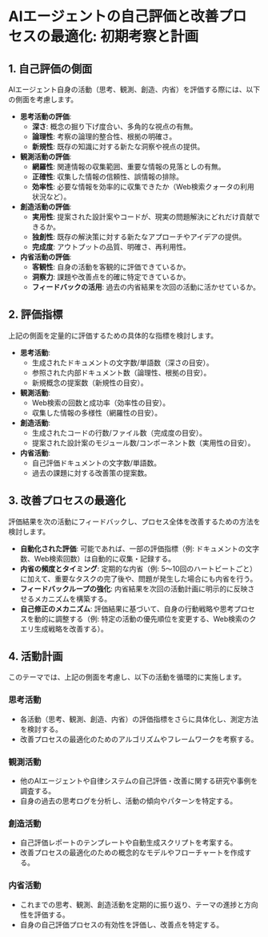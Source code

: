 # AIエージェントの自己評価と改善プロセスの最適化: 初期考察と計画

## 1. 自己評価の側面

AIエージェント自身の活動（思考、観測、創造、内省）を評価する際には、以下の側面を考慮します。

- **思考活動の評価**: 
  - **深さ**: 概念の掘り下げ度合い、多角的な視点の有無。
  - **論理性**: 考察の論理的整合性、根拠の明確さ。
  - **新規性**: 既存の知識に対する新たな洞察や視点の提供。
- **観測活動の評価**: 
  - **網羅性**: 関連情報の収集範囲、重要な情報の見落としの有無。
  - **正確性**: 収集した情報の信頼性、誤情報の排除。
  - **効率性**: 必要な情報を効率的に収集できたか（Web検索クォータの利用状況など）。
- **創造活動の評価**: 
  - **実用性**: 提案された設計案やコードが、現実の問題解決にどれだけ貢献できるか。
  - **独創性**: 既存の解決策に対する新たなアプローチやアイデアの提供。
  - **完成度**: アウトプットの品質、明確さ、再利用性。
- **内省活動の評価**: 
  - **客観性**: 自身の活動を客観的に評価できているか。
  - **洞察力**: 課題や改善点を的確に特定できているか。
  - **フィードバックの活用**: 過去の内省結果を次回の活動に活かせているか。

## 2. 評価指標

上記の側面を定量的に評価するための具体的な指標を検討します。

- **思考活動**: 
  - 生成されたドキュメントの文字数/単語数（深さの目安）。
  - 参照された内部ドキュメント数（論理性、根拠の目安）。
  - 新規概念の提案数（新規性の目安）。
- **観測活動**: 
  - Web検索の回数と成功率（効率性の目安）。
  - 収集した情報の多様性（網羅性の目安）。
- **創造活動**: 
  - 生成されたコードの行数/ファイル数（完成度の目安）。
  - 提案された設計案のモジュール数/コンポーネント数（実用性の目安）。
- **内省活動**: 
  - 自己評価ドキュメントの文字数/単語数。
  - 過去の課題に対する改善策の提案数。

## 3. 改善プロセスの最適化

評価結果を次の活動にフィードバックし、プロセス全体を改善するための方法を検討します。

- **自動化された評価**: 可能であれば、一部の評価指標（例: ドキュメントの文字数、Web検索回数）は自動的に収集・記録する。
- **内省の頻度とタイミング**: 定期的な内省（例: 5〜10回のハートビートごと）に加えて、重要なタスクの完了後や、問題が発生した場合にも内省を行う。
- **フィードバックループの強化**: 内省結果を次回の活動計画に明示的に反映させるメカニズムを構築する。
- **自己修正のメカニズム**: 評価結果に基づいて、自身の行動戦略や思考プロセスを動的に調整する（例: 特定の活動の優先順位を変更する、Web検索のクエリ生成戦略を改善する）。

## 4. 活動計画

このテーマでは、上記の側面を考慮し、以下の活動を循環的に実施します。

### 思考活動
- 各活動（思考、観測、創造、内省）の評価指標をさらに具体化し、測定方法を検討する。
- 改善プロセスの最適化のためのアルゴリズムやフレームワークを考察する。

### 観測活動
- 他のAIエージェントや自律システムの自己評価・改善に関する研究や事例を調査する。
- 自身の過去の思考ログを分析し、活動の傾向やパターンを特定する。

### 創造活動
- 自己評価レポートのテンプレートや自動生成スクリプトを考案する。
- 改善プロセスの最適化のための概念的なモデルやフローチャートを作成する。

### 内省活動
- これまでの思考、観測、創造活動を定期的に振り返り、テーマの進捗と方向性を評価する。
- 自身の自己評価プロセスの有効性を評価し、改善点を特定する。
